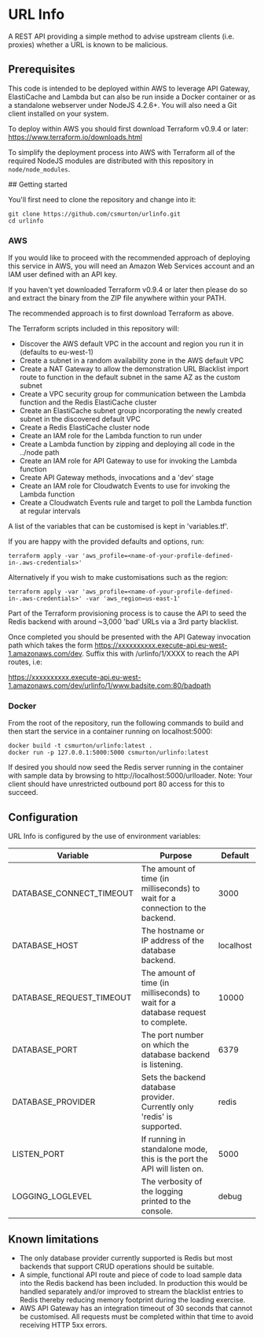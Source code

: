 # URL Info

A REST API providing a simple method to advise upstream clients (i.e. proxies) whether a URL is known to be malicious.

## Prerequisites

This code is intended to be deployed within AWS to leverage API Gateway, ElastiCache and Lambda but can also be run inside a Docker container or as a standalone webserver under NodeJS 4.2.6+. You will also need a Git client installed on your system.

To deploy within AWS you should first download Terraform v0.9.4 or later: https://www.terraform.io/downloads.html

To simplify the deployment process into AWS with Terraform all of the required NodeJS modules are distributed with this repository in `node/node_modules`.


## Getting started

You'll first need to clone the repository and change into it:
```
git clone https://github.com/csmurton/urlinfo.git
cd urlinfo
```

### AWS

If you would like to proceed with the recommended approach of deploying this service in AWS, you will need an Amazon Web Services account and an IAM user defined with an API key.

If you haven't yet downloaded Terraform v0.9.4 or later then please do so and extract the binary from the ZIP file anywhere within your PATH.

The recommended approach is to first download Terraform as above. 

The Terraform scripts included in this repository will:

 * Discover the AWS default VPC in the account and region you run it in (defaults to eu-west-1)
 * Create a subnet in a random availability zone in the AWS default VPC
 * Create a NAT Gateway to allow the demonstration URL Blacklist import route to function in the default subnet in the same AZ as the custom subnet
 * Create a VPC security group for communication between the Lambda function and the Redis ElastiCache cluster
 * Create an ElastiCache subnet group incorporating the newly created subnet in the discovered default VPC
 * Create a Redis ElastiCache cluster node
 * Create an IAM role for the Lambda function to run under
 * Create a Lambda function by zipping and deploying all code in the ../node path
 * Create an IAM role for API Gateway to use for invoking the Lambda function
 * Create API Gateway methods, invocations and a 'dev' stage
 * Create an IAM role for Cloudwatch Events to use for invoking the Lambda function
 * Create a Cloudwatch Events rule and target to poll the Lambda function at regular intervals

A list of the variables that can be customised is kept in 'variables.tf'.

If you are happy with the provided defaults and options, run:
```
terraform apply -var 'aws_profile=<name-of-your-profile-defined-in-.aws-credentials>'
```

Alternatively if you wish to make customisations such as the region:
```
terraform apply -var 'aws_profile=<name-of-your-profile-defined-in-.aws-credentials>' -var 'aws_region=us-east-1'
```

Part of the Terraform provisioning process is to cause the API to seed the Redis backend with around ~3,000 'bad' URLs via a 3rd party blacklist.

Once completed you should be presented with the API Gateway invocation path which takes the form https://xxxxxxxxxx.execute-api.eu-west-1.amazonaws.com/dev. Suffix this with /urlinfo/1/XXXX to reach the API routes, i.e:

https://xxxxxxxxxx.execute-api.eu-west-1.amazonaws.com/dev/urlinfo/1/www.badsite.com:80/badpath

### Docker

From the root of the repository, run the following commands to build and then start the service in a container running on localhost:5000:

```
docker build -t csmurton/urlinfo:latest .
docker run -p 127.0.0.1:5000:5000 csmurton/urlinfo:latest
```

If desired you should now seed the Redis server running in the container with sample data by browsing to http://localhost:5000/urlloader. Note: Your client should have unrestricted outbound port 80 access for this to succeed.

## Configuration

URL Info is configured by the use of environment variables:

| Variable                 | Purpose                                                                            | Default   |
| ------------------------ | ---------------------------------------------------------------------------------- | --------- |
| DATABASE_CONNECT_TIMEOUT | The amount of time (in milliseconds) to wait for a connection to the backend.      | 3000      |
| DATABASE_HOST            | The hostname or IP address of the database backend.                                | localhost |
| DATABASE_REQUEST_TIMEOUT | The amount of time (in milliseconds) to wait for a database request to complete.	| 10000     |
| DATABASE_PORT            | The port number on which the database backend is listening.                        | 6379      |
| DATABASE_PROVIDER        | Sets the backend database provider. Currently only 'redis' is supported.           | redis     |
| LISTEN_PORT              | If running in standalone mode, this is the port the API will listen on.            | 5000      |
| LOGGING_LOGLEVEL         | The verbosity of the logging printed to the console.                               | debug     |


## Known limitations

 * The only database provider currently supported is Redis but most backends that support CRUD operations should be suitable.
 * A simple, functional API route and piece of code to load sample data into the Redis backend has been included. In production this would be handled separately and/or improved to stream the blacklist entries to Redis thereby reducing memory footprint during the loading exercise.
 * AWS API Gateway has an integration timeout of 30 seconds that cannot be customised. All requests must be completed within that time to avoid receiving HTTP 5xx errors.
